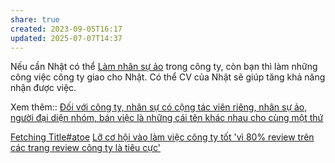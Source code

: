```yaml
---
share: true
created: 2023-09-05T16:17
updated: 2025-07-07T14:37
---
```


Nếu cần Nhật có thể [Làm nhân sự ảo](%F0%9F%93%90D%E1%BB%B1%20%C3%A1n/Ch%E1%BA%A1y%20ch%E1%BB%89%20ti%C3%AAu/L%C3%A0m%20nh%C3%A2n%20s%E1%BB%B1%20%E1%BA%A3o/L%C3%A0m%20nh%C3%A2n%20s%E1%BB%B1%20%E1%BA%A3o.md) trong công ty, còn bạn thì làm những công việc công ty giao cho Nhật. Có thể CV của Nhật sẽ giúp tăng khả năng nhận được việc.

Xem thêm:: [Đối với công ty, nhân sự có cộng tác viên riêng, nhân sự ảo, người đại diện nhóm, bán việc là những cái tên khác nhau cho cùng một thứ](../../../../%E2%9A%A1Hi%E1%BB%83u%20bi%E1%BA%BFt%20s%C3%A2u/M%C3%B4%20h%C3%ACnh%20nh%C3%A2n%20s%E1%BB%B1/%C4%90%E1%BB%91i%20v%E1%BB%9Bi%20c%C3%B4ng%20ty,%20nh%C3%A2n%20s%E1%BB%B1%20c%C3%B3%20c%E1%BB%99ng%20t%C3%A1c%20vi%C3%AAn%20ri%C3%AAng,%20nh%C3%A2n%20s%E1%BB%B1%20%E1%BA%A3o,%20ng%C6%B0%E1%BB%9Di%20%C4%91%E1%BA%A1i%20di%E1%BB%87n%20nh%C3%B3m,%20b%C3%A1n%20vi%E1%BB%87c%20l%C3%A0%20nh%E1%BB%AFng%20c%C3%A1i%20t%C3%AAn%20kh%C3%A1c%20nhau%20cho%20c%C3%B9ng%20m%E1%BB%99t%20th%E1%BB%A9.md)

[Fetching Title#atoe](https://docs.google.com/spreadsheets/d/10A0BN1o1Vz-OPeMrB9gJnAqn8LdHdV9cOk0lZsyRBjk/htmlview?usp=sharing&fbclid=IwZXh0bgNhZW0CMTEAAR3E_q01OfGpXWG2ADMN6vV59WktnjbbVwWHgQzwJOYqMVN_Dct7xAorFMs_aem_BbzCxSHG7jCZ5ShdJ_W0Tg#)
[Lỡ cơ hội vào làm việc công ty tốt 'vì 80% review trên các trang review công ty là tiêu cực'](https://vnexpress.net/mat-co-hoi-lam-viec-o-cho-tot-vi-tin-vao-trang-review-cong-ty-4746861.html)


